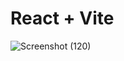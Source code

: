 # React + Vite

![Screenshot (120)](https://github.com/Biradarmaddy/JOBHAI/assets/126354907/66fce361-8eac-43f1-b211-55c14d8ce74a)
